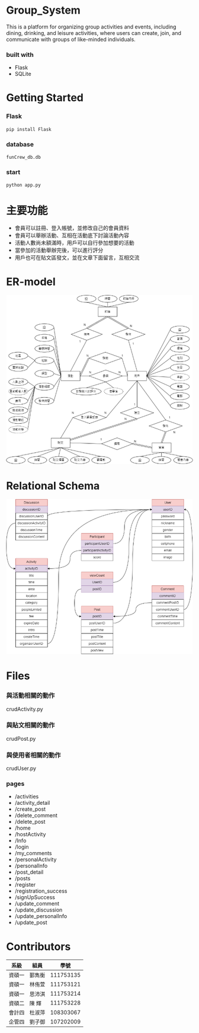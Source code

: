 # Group_System
This is a platform for organizing group activities and events, including dining, drinking, and leisure activities, where users can create, join, and communicate with groups of like-minded individuals.
### built with
* Flask
* SQLite

# Getting Started

### Flask
```
pip install Flask
```
### database
```
funCrew_db.db
```
### start
```
python app.py
```
# 主要功能
- 會員可以註冊、登入帳號，並修改自己的會員資料
- 會員可以舉辦活動、互相在活動底下討論活動內容
- 活動人數尚未額滿時，用戶可以自行參加想要的活動
- 當參加的活動舉辦完後，可以進行評分
- 用戶也可在貼文區發文，並在文章下面留言，互相交流

# ER-model
![](FunCrew/static/database-ER.png)

# Relational Schema
![](FunCrew/static/database-Schema.png)

# Files
### 與活動相關的動作
crudActivity.py
### 與貼文相關的動作
crudPost.py
### 與使用者相關的動作
crudUser.py
### pages
* /activities
* /activity_detail
* /create_post
* /delete_comment
* /delete_post
* /home
* /hostActivity
* /Info
* /login
* /my_comments
* /personalActivity
* /personalInfo
* /post_detail
* /posts
* /register
* /registration_success
* /signUpSuccess
* /update_comment
* /update_discussion
* /update_personalInfo
* /update_post


# Contributors
|  系級  |  組員  |    學號    |
|-------|--------|------------|
| 資碩一 | 鄞雋衡 | 111753135  |
| 資碩一 | 林侑萱 | 111753121  |
| 資碩一 | 思沛淇 | 111753214  |
| 資碩二 | 陳  輝 | 111753228  |
| 會計四 | 杜淑萍 | 108303067  |
| 企管四 | 劉子御 | 107202009  |

